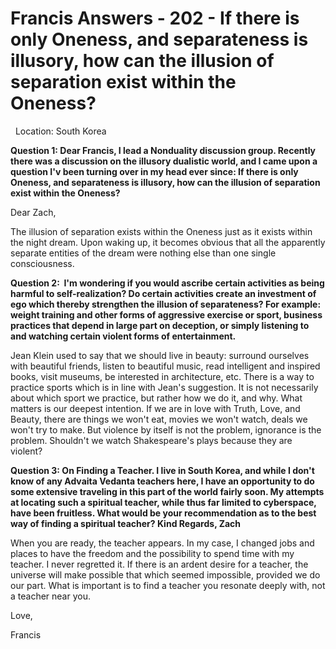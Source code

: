 # Francis Answers - 202 - If there is only Oneness, and separateness is illusory, how can the illusion of separation exist within the Oneness?  

&nbsp;
Location: South Korea&nbsp;


**Question 1: Dear Francis, I lead a Nonduality discussion group. Recently there was a discussion on the illusory dualistic world, and I came upon a question I'v been turning over in my head ever since: If there is only Oneness, and separateness is illusory, how can the illusion of separation exist within the Oneness?&nbsp;**

Dear Zach,

The illusion of separation exists within the Oneness just as it exists within the night dream. Upon waking up, it becomes obvious that all the apparently separate entities of the dream were nothing else than one single consciousness.

**Question 2:&nbsp; I'm wondering if you would ascribe certain activities as being harmful to self-realization? Do certain activities create an investment of ego which thereby strengthen the illusion of separateness? For example: weight training and other forms of aggressive exercise or sport, business practices that depend in large part on deception, or simply listening to and watching certain violent forms of entertainment.&nbsp;**

Jean Klein used to say that we should live in beauty: surround ourselves with beautiful friends, listen to beautiful music, read intelligent and inspired books, visit museums, be interested in architecture, etc. There is a way to practice sports which is in line with Jean's suggestion. It is not necessarily about which sport we practice, but rather how we do it, and why. What matters is our deepest intention. If we are in love with Truth, Love, and Beauty, there are things we won't eat, movies we won't watch, deals we won't try to make. But violence by itself is not the problem, ignorance is the problem. Shouldn't we watch Shakespeare's plays because they are violent?&nbsp;

**Question 3: On Finding a Teacher. I live in South Korea, and while I don't know of any Advaita Vedanta teachers here, I have an opportunity to do some extensive traveling in this part of the world fairly soon. My attempts at locating such a spiritual teacher, while thus far limited to cyberspace, have been fruitless. What would be your recommendation as to the best way of finding a spiritual teacher? Kind Regards, Zach**

When you are ready, the teacher appears. In my case, I changed jobs and places to have the freedom and the possibility to spend time with my teacher. I never regretted it. If there is an ardent desire for a teacher, the universe will make possible that which seemed impossible, provided we do our part. What is important is to find a teacher you resonate deeply with, not a teacher near you.

Love,

Francis







